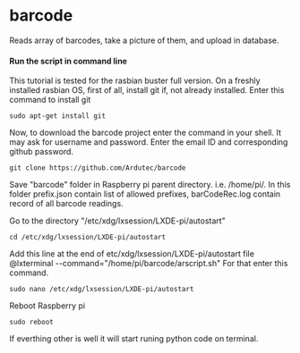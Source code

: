 # barcode
 Reads array of barcodes, take a picture of them, and upload in database.


#### Run the script in command line ###

This tutorial is tested for the rasbian buster full version. On a freshly installed rasbian OS, first of all, install git if, not already installed.
Enter this command to install git
``` 
sudo apt-get install git
```
Now, to download the barcode project enter the command in your shell. It may ask for username and password. Enter the email ID and corresponding github password.
```
git clone https://github.com/Ardutec/barcode
```
Save "barcode" folder in Raspberry pi parent directory. i.e. /home/pi/. In this folder prefix.json contain list of allowed prefixes, barCodeRec.log contain record of all barcode readings.  

Go to the directory "/etc/xdg/lxsession/LXDE-pi/autostart"
```
cd /etc/xdg/lxsession/LXDE-pi/autostart
```
Add this line at the end of etc/xdg/lxsession/LXDE-pi/autostart file 
@lxterminal --command="/home/pi/barcode/arscript.sh"
For that enter this command.
```
sudo nano /etc/xdg/lxsession/LXDE-pi/autostart
```
Reboot Raspberry pi 
```
sudo reboot
```
If everthing other is well it will start runing python code on terminal.
